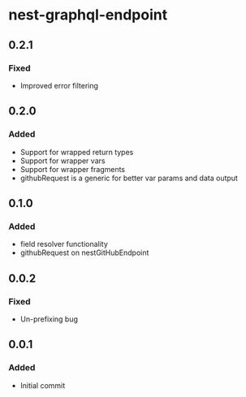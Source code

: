 # nest-graphql-endpoint

## 0.2.1

### Fixed
- Improved error filtering

## 0.2.0

### Added
- Support for wrapped return types
- Support for wrapper vars
- Support for wrapper fragments
- githubRequest is a generic for better var params and data output

## 0.1.0

### Added
- field resolver functionality
- githubRequest on nestGitHubEndpoint
## 0.0.2

### Fixed
- Un-prefixing bug

## 0.0.1

### Added
- Initial commit
